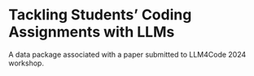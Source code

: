 # Tackling Students’ Coding Assignments with LLMs

A data package associated with a paper submitted to LLM4Code 2024 workshop.
